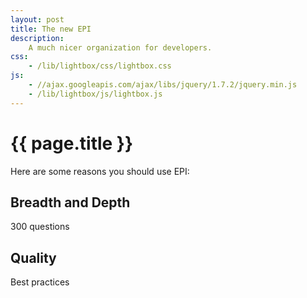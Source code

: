 ```yaml
---
layout: post
title: The new EPI
description:
    A much nicer organization for developers.
css:
    - /lib/lightbox/css/lightbox.css
js:
    - //ajax.googleapis.com/ajax/libs/jquery/1.7.2/jquery.min.js
    - /lib/lightbox/js/lightbox.js
---
```


{{ page.title }}
================

Here are some reasons you should use EPI:

## Breadth and Depth

300 questions

## Quality

Best practices
